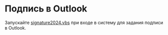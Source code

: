 # Подпись в Outlook

Запускайте [signature2024.vbs](signature2024.vbs)
при входе в систему
для задания подписи в Outlook.
